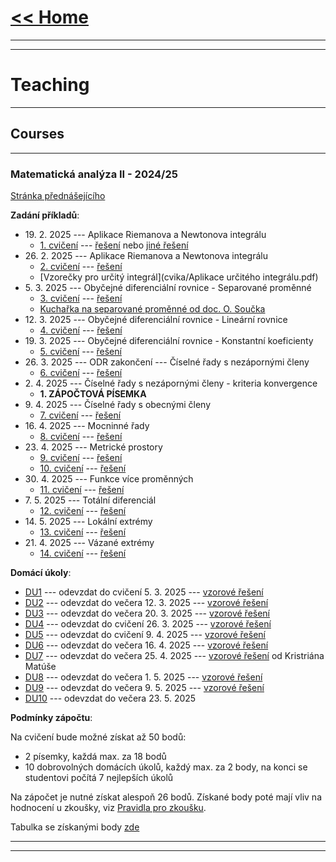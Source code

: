 # [<< Home](https://tattobiti.github.io)

* * *
* * *

# Teaching

* * *

## Courses

* * *

### <strong> Matematická analýza II - 2024/25 </strong>

[Stránka přednášejícího](https://www.karlin.mff.cuni.cz/~mbul8060/teaching.html)

<strong>Zadání příkladů</strong>:
+ 19\. 2\. 2025 --- Aplikace Riemanova a Newtonova integrálu
  + [1. cvičení](cvika/cvic1z13a.pdf) --- [řešení](cvika/cvic1z13.pdf) nebo [jiné řešení](cvika/cviceni01.pdf)
+ 26\. 2\. 2025 --- Aplikace Riemanova a Newtonova integrálu
  + [2. cvičení](cvika/cvic201.pdf) --- [řešení](cvika/cviceni02.pdf)
  + [Vzorečky pro určitý integrál](cvika/Aplikace určitého integrálu.pdf)
+ 5\. 3\. 2025 --- Obyčejné diferenciální rovnice - Separované proměnné
  + [3. cvičení](cvika/cvic102.pdf) --- [řešení](cvika/cviceni03.pdf)
  + [Kuchařka na separované proměnné od doc. O. Součka](cvika/ODR-kucharka-separace.pdf)
+ 12\. 3\. 2025 --- Obyčejné diferenciální rovnice - Lineární rovnice
  + [4. cvičení](cvika/cvic103.pdf) --- [řešení](cvika/cviceni04.pdf)
+ 19\. 3\. 2025 --- Obyčejné diferenciální rovnice - Konstantní koeficienty
  + [5. cvičení](cvika/cvic104a.pdf) --- [řešení](cvika/cviceni05.pdf)
+ 26\. 3\. 2025 --- ODR zakončení --- Číselné řady s nezápornými členy
  + [6. cvičení](cvika/cvic105.pdf) --- [řešení](cvika/cviceni06.pdf)
+ 2\. 4\. 2025 --- Číselné řady s nezápornými členy - kriteria konvergence
  + <strong>1. ZÁPOČTOVÁ PÍSEMKA</strong>
+ 9\. 4\. 2025 ---  Číselné řady s obecnými členy
  + [7. cvičení](cvika/cvic106.pdf) --- [řešení](cvika/cviceni07.pdf)
+ 16\. 4\. 2025 --- Mocninné řady
  + [8. cvičení](cvika/cvic107.pdf) --- [řešení](cvika/cviceni08.pdf)
+ 23\. 4\. 2025 --- Metrické prostory
  + [9. cvičení](cvika/cvic108.pdf) --- [řešení](cvika/cviceni10.pdf)
  + [10. cvičení](cvika/cvic109.pdf) --- [řešení](cvika/cviceni09.pdf) 
+ 30\. 4\. 2025 --- Funkce více proměnných
  + [11. cvičení](cvika/cvic110.pdf) --- [řešení](cvika/cviceni11.pdf) 
+ 7\. 5\. 2025 --- Totální diferenciál
  + [12. cvičení](cvika/cvic111.pdf) --- [řešení](cvika/cviceni12.pdf) 
+ 14\. 5\. 2025 --- Lokální extrémy
  + [13. cvičení](cvika/cvic112.pdf) --- [řešení](cvika/cviceni13.pdf) 
+ 21\. 4\. 2025 --- Vázané extrémy
  + [14. cvičení](cvika/cvic113.pdf) --- [řešení](cvika/cviceni14.pdf) 

<strong>Domácí úkoly</strong>:
+ [DU1](cvika/2DU1.pdf) --- odevzdat do cvičení 5\. 3\. 2025 --- [vzorové řešení](cvika/2DU1-solution.pdf)
+ [DU2](cvika/2DU2.pdf) --- odevzdat do večera 12\. 3\. 2025 --- [vzorové řešení](cvika/2DU2-solution.pdf)
+ [DU3](cvika/2DU3.pdf) --- odevzdat do večera 20\. 3\. 2025 --- [vzorové řešení](cvika/2DU3-solution.pdf)
+ [DU4](cvika/2DU4.pdf) --- odevzdat do cvičení 26\. 3\. 2025 --- [vzorové řešení](cvika/2DU4-solution.pdf)
+ [DU5](cvika/2DU5.pdf) --- odevzdat do cvičení 9\. 4\. 2025 --- [vzorové řešení](cvika/2DU5-solution.pdf)
+ [DU6](cvika/2DU6.pdf) --- odevzdat do večera 16\. 4\. 2025 --- [vzorové řešení](cvika/2DU6-solution.pdf)
+ [DU7](cvika/2DU7.pdf) --- odevzdat do večera 25\. 4\. 2025 --- [vzorové řešení](cvika/KristiánMatúš.pdf) od Kristriána Matúše
+ [DU8](cvika/2DU8.pdf) --- odevzdat do večera 1\. 5\. 2025 --- [vzorové řešení](cvika/2DU8-solution.pdf)
+ [DU9](cvika/2DU9.pdf) --- odevzdat do večera 9\. 5\. 2025 --- [vzorové řešení](cvika/2DU9-solution.pdf)
+ [DU10](cvika/2DU10.pdf) --- odevzdat do večera 23\. 5\. 2025

<strong>Podmínky zápočtu</strong>:

Na cvičení bude možné získat až 50 bodů:
+ 2 písemky, každá max. za 18 bodů
+ 10 dobrovolných domácích úkolů, každý max. za 2 body, na konci se studentovi počítá 7 nejlepších úkolů

Na zápočet je nutné získat alespoň 26 bodů. Získané body poté mají vliv na hodnocení u zkoušky, viz [Pravidla pro zkoušku](https://www.karlin.mff.cuni.cz/~mbul8060/NOFY152/Zkouska_NOFY152.pdf).

Tabulka se získanými body [zde](https://docs.google.com/spreadsheets/d/1VRyRStmssmhYSyboxeZ66t47v5QAovNpC8vqQqO_n04/edit?gid=0#gid=0)

___

* * *
